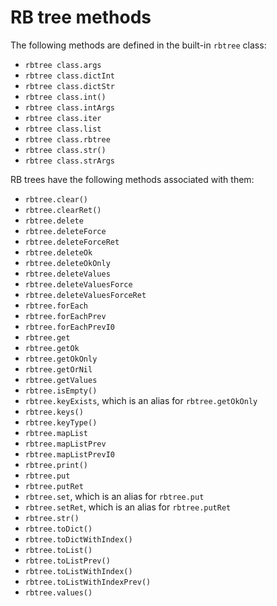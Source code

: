 # RB tree methods

The following methods are defined in the built-in `rbtree` class:
- `rbtree class.args`
- `rbtree class.dictInt`
- `rbtree class.dictStr`
- `rbtree class.int()`
- `rbtree class.intArgs`
- `rbtree class.iter`
- `rbtree class.list`
- `rbtree class.rbtree`
- `rbtree class.str()`
- `rbtree class.strArgs`

RB trees have the following methods associated with them:
- `rbtree.clear()`
- `rbtree.clearRet()`
- `rbtree.delete`
- `rbtree.deleteForce`
- `rbtree.deleteForceRet`
- `rbtree.deleteOk`
- `rbtree.deleteOkOnly`
- `rbtree.deleteValues`
- `rbtree.deleteValuesForce`
- `rbtree.deleteValuesForceRet`
- `rbtree.forEach`
- `rbtree.forEachPrev`
- `rbtree.forEachPrevI0`
- `rbtree.get`
- `rbtree.getOk`
- `rbtree.getOkOnly`
- `rbtree.getOrNil`
- `rbtree.getValues`
- `rbtree.isEmpty()`
- `rbtree.keyExists`, which is an alias for `rbtree.getOkOnly`
- `rbtree.keys()`
- `rbtree.keyType()`
- `rbtree.mapList`
- `rbtree.mapListPrev`
- `rbtree.mapListPrevI0`
- `rbtree.print()`
- `rbtree.put`
- `rbtree.putRet`
- `rbtree.set`, which is an alias for `rbtree.put`
- `rbtree.setRet`, which is an alias for `rbtree.putRet`
- `rbtree.str()`
- `rbtree.toDict()`
- `rbtree.toDictWithIndex()`
- `rbtree.toList()`
- `rbtree.toListPrev()`
- `rbtree.toListWithIndex()`
- `rbtree.toListWithIndexPrev()`
- `rbtree.values()`
